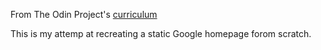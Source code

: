 From The Odin Project's [curriculum](http://www.theodinproject.com/courses/web-development-101/lessons/html-css)

This is my attemp at recreating a static Google homepage forom scratch. 